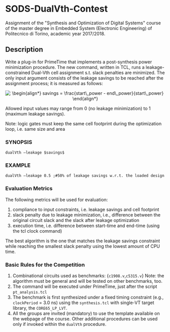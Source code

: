 # SODS-DualVth-Contest
Assignment of the "Synthesis and Optimization of Digital Systems" course of the master degree in Embedded System (Electronic Engineering) of Politecnico di Torino, academic year 2017/2018.

## Description
Write a plug-in for PrimeTime that implements a post-synthesis power minimization procedure. The new command, written in TCL, runs a leakage-constrained Dual-Vth cell assignment s.t. slack penalties are minimized.
The only input argument consists of the leakage savings to be reached after the assignment process; it is measured as follows:

<p align="center">
<img src=
"https://render.githubusercontent.com/render/math?math=%5Cdisplaystyle+%5Cbegin%7Balign%2A%7D%0Asavings+%3D+%5Cfrac%7Bstart%5C_power+-+end%5C_power%7D%7Bstart%5C_power%7D%0A%5Cend%7Balign%2A%7D%0A" 
alt="\begin{align*}
savings = \frac{start\_power - end\_power}{start\_power}
\end{align*}
">

Allowed input values may range from 0 (no leakage minimization) to 1 (maximum leakage savings).

Note: logic gates must keep the same cell footprint during the optimization loop, i.e. same size and area

### SYNOPSIS
```
dualVth –leakage $savings$
```
### EXAMPLE
```
dualVth –leakage 0.5 ;#50% of leakage savings w.r.t. the loaded design
```

### Evaluation Metrics
The following metrics will be used for evaluation:
1. compliance to input constraints, i.e. leakage savings and cell footprint
2. slack penalty due to leakage minimization, i.e., difference between the original circuit slack and the slack after leakage optimization
3. execution time, i.e. difference between start-time and end-time (using the tcl clock command)

The best algorithm is the one that matches the leakage savings constraint while reaching the smallest slack
penalty using the lowest amount of CPU time.
### Basic Rules for the Competition
1. Combinational circuits used as benchmarks: {`c1908.v`,`c5315.v`} Note: the algorithm must be general and will be tested on other benchmarks, too.
2. The command will be executed under PrimeTime, just after the script `pt_analysis.tcl`
3. The benchmark is first synthesized under a fixed timing constraint (e.g., `clockPeriod` = 3.0 ns) using the `synthesis.tcl` with single-VT target library, the `CORE65_LP_LVT`.
4. All the groups are invited (mandatory) to use the template available on the webpage of the course. Other additional procedures can be used only if invoked within the `dualVth` procedure.
  
[//]: # (https://tex-image-link-generator.herokuapp.com/)
